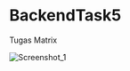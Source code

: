 # BackendTask5
Tugas Matrix

![Screenshot_1](https://github.com/BagusFary/BackendTask5/assets/51037655/f906a1d7-652d-4530-94a3-6d9110102be4)
